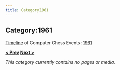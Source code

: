 ```yaml
---
title: Category1961
---
```

## Category:1961



[Timeline](Timeline "Timeline") of Computer Chess Events: [1961](https://en.wikipedia.org/wiki/1961)

**[\< Prev](Category:1960 "Category:1960") [Next >](Category:1962 "Category:1962")**

*This category currently contains no pages or media.*

